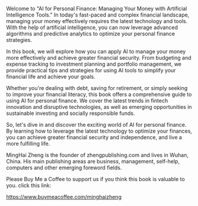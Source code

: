 
Welcome to "AI for Personal Finance: Managing Your Money with Artificial Intelligence Tools." In today's fast-paced and complex financial landscape, managing your money effectively requires the latest technology and tools. With the help of artificial intelligence, you can now leverage advanced algorithms and predictive analytics to optimize your personal finance strategies.

In this book, we will explore how you can apply AI to manage your money more effectively and achieve greater financial security. From budgeting and expense tracking to investment planning and portfolio management, we provide practical tips and strategies for using AI tools to simplify your financial life and achieve your goals.

Whether you're dealing with debt, saving for retirement, or simply seeking to improve your financial literacy, this book offers a comprehensive guide to using AI for personal finance. We cover the latest trends in fintech innovation and disruptive technologies, as well as emerging opportunities in sustainable investing and socially responsible funds.

So, let's dive in and discover the exciting world of AI for personal finance. By learning how to leverage the latest technology to optimize your finances, you can achieve greater financial security and independence, and live a more fulfilling life.

MingHai Zheng is the founder of zhengpublishing.com and lives in Wuhan, China. His main publishing areas are business, management, self-help, computers and other emerging foreword fields.

Please Buy Me a Coffee to support us if you think this book is valuable to you. click this link:

https://www.buymeacoffee.com/minghaizheng
